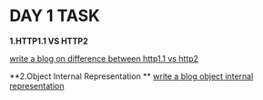 
# DAY 1 TASK

 **1.HTTP1.1 VS HTTP2**

[write a blog on difference between http1.1 vs http2](https://docs.google.com/document/d/1QznT1zM4mI6dG0TODx5Xjs1GquMoSHO3xZ1USDnVM-w/preview)

**2.Object Internal Representation **
[write a blog object internal representation](https://www.google.com/search?q=internal+object+representation)